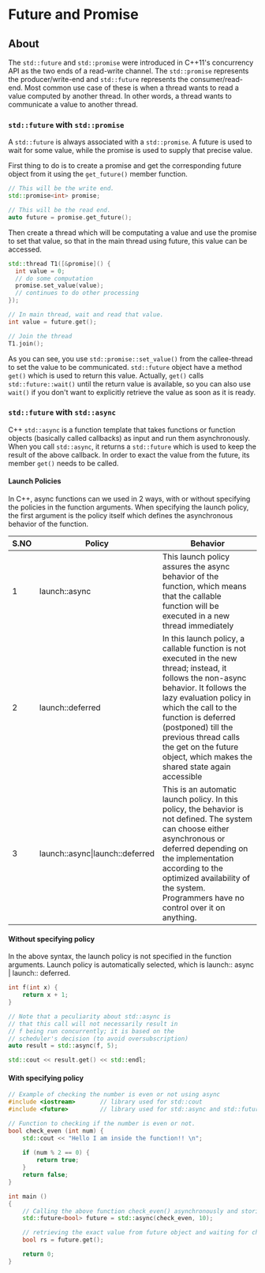 # Future and Promise

## About
The `std::future` and `std::promise` were introduced in C++11's concurrency API as the two ends of a read-write channel.
The `std::promise` represents the producer/write-end and `std::future` represents the consumer/read-end.
Most common use case of these is when a thread wants to read a value computed by another thread. In other words, a thread wants to communicate a value to another thread.

### `std::future` with `std::promise`
A `std::future` is always associated with a `std::promise`. A future is used to wait for some value, while the promise is used to supply that precise value.

First thing to do is to create a promise and get the corresponding future object from it using the `get_future()` member function.
```C++
// This will be the write end.
std::promise<int> promise;

// This will be the read end.
auto future = promise.get_future();
```

Then create a thread which will be computating a value and use the promise to set that value, so that in the main thread using future, this value can be accessed.
```C++
std::thread T1([&promise]() {
  int value = 0;
  // do some computation
  promise.set_value(value);
  // continues to do other processing
});

// In main thread, wait and read that value.
int value = future.get();

// Join the thread
T1.join();
```

As you can see, you use `std::promise::set_value()` from the callee-thread to set the value to be communicated. `std::future` object have a method `get()` which is used to return this value.
Actually, `get()` calls `std::future::wait()` until the return value is available, so you can also use `wait()` if you don't want to explicitly retrieve the value as soon as it is ready.

### `std::future` with `std::async`
C++ `std::async` is a function template that takes functions or function objects (basically called callbacks) as input and run them asynchronously.
When you call `std::async`, it returns a `std::future` which is used to keep the result of the above callback.
In order to exact the value from the future, its member `get()` needs to be called.

#### Launch Policies
In C++, async functions can we used in 2 ways, with or without specifying the policies in the function arguments.
When specifying the launch policy, the first argument is the policy itself which defines the asynchronous behavior of the function.

| S.NO | Policy | Behavior |  
|------|--------|----------|
| 1 | launch::async | This launch policy assures the async behavior of the function, which means that the callable function will be executed in a new thread immediately |  
| 2 | launch::deferred | In this launch policy, a callable function is not executed in the new thread; instead, it follows the non-async behavior. It follows the lazy evaluation policy in which the call to the function is deferred (postponed) till the previous thread calls the get on the future object, which makes the shared state again accessible |  
| 3 | launch::async\|launch::deferred | This is an automatic launch policy. In this policy, the behavior is not defined. The system can choose either asynchronous or deferred depending on the implementation according to the optimized availability of the system. Programmers have no control over it on anything. |  

#### Without specifying policy

In the above syntax, the launch policy is not specified in the function arguments. Launch policy is automatically selected, which is launch:: async | launch:: deferred.

```C++
int f(int x) {
	return x + 1;
}

// Note that a peculiarity about std::async is
// that this call will not necessarily result in
// f being run concurrently; it is based on the
// scheduler's decision (to avoid oversubscription)
auto result = std::async(f, 5);

std::cout << result.get() << std::endl;
```

#### With specifying policy

```C++
// Example of checking the number is even or not using async
#include <iostream>       // library used for std::cout
#include <future>         // library used for std::async and std::futur

// Function to checking if the number is even or not.
bool check_even (int num) {
    std::cout << "Hello I am inside the function!! \n";
    
    if (num % 2 == 0) {
        return true;
    }
    return false;
}

int main ()
{
    // Calling the above function check_even() asynchronously and storing the result in future object.
    std::future<bool> future = std::async(check_even, 10);

    // retrieving the exact value from future object and waiting for check_even to return
    bool rs = future.get();

    return 0;
}
```










